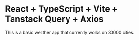 # React + TypeScript + Vite + Tanstack Query + Axios
This is a basic weather app that currently works on 30000 cities.
